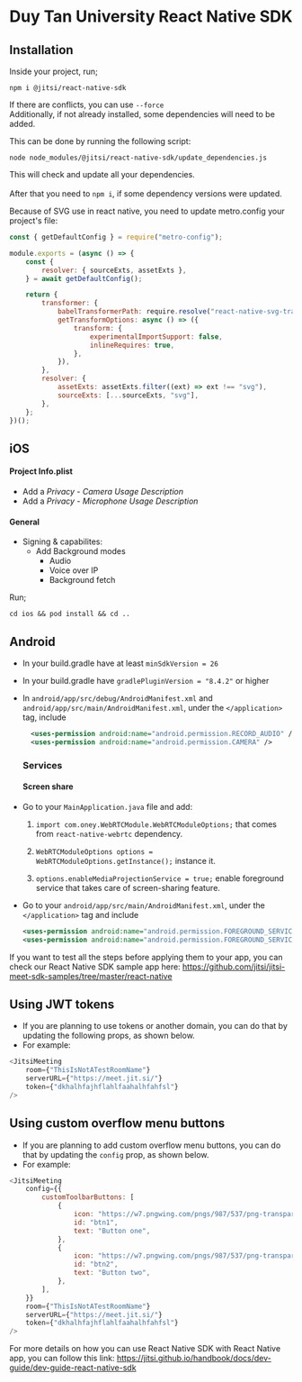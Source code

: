 # <p align="center">Duy Tan University React Native SDK</p>

## Installation

Inside your project, run;

```console
npm i @jitsi/react-native-sdk
```

If there are conflicts, you can use `--force`
<br/>Additionally, if not already installed, some dependencies will need to be added.

This can be done by running the following script:

```console
node node_modules/@jitsi/react-native-sdk/update_dependencies.js
```

This will check and update all your dependencies.<br/><br/>
After that you need to `npm i`, if some dependency versions were updated.

[comment]: # "These deps definitely need to be added manually, more could be neccesary"

Because of SVG use in react native, you need to update metro.config your project's file:

```javascript
const { getDefaultConfig } = require("metro-config");

module.exports = (async () => {
    const {
        resolver: { sourceExts, assetExts },
    } = await getDefaultConfig();

    return {
        transformer: {
            babelTransformerPath: require.resolve("react-native-svg-transformer"),
            getTransformOptions: async () => ({
                transform: {
                    experimentalImportSupport: false,
                    inlineRequires: true,
                },
            }),
        },
        resolver: {
            assetExts: assetExts.filter((ext) => ext !== "svg"),
            sourceExts: [...sourceExts, "svg"],
        },
    };
})();
```

## iOS

#### Project Info.plist

-   Add a _Privacy - Camera Usage Description_
-   Add a _Privacy - Microphone Usage Description_

#### General

-   Signing & capabilites:
    -   Add Background modes
        -   Audio
        -   Voice over IP
        -   Background fetch

Run;

```console
cd ios && pod install && cd ..
```

## Android

-   In your build.gradle have at least `minSdkVersion = 26`
-   In your build.gradle have `gradlePluginVersion = "8.4.2"` or higher
-   In `android/app/src/debug/AndroidManifest.xml` and `android/app/src/main/AndroidManifest.xml`, under the `</application>` tag, include

    ```xml
      <uses-permission android:name="android.permission.RECORD_AUDIO" />
      <uses-permission android:name="android.permission.CAMERA" />
    ```

    ### Services

    #### Screen share

-   Go to your `MainApplication.java` file and add:

    1. `import com.oney.WebRTCModule.WebRTCModuleOptions;` that comes from `react-native-webrtc` dependency.

    2. `WebRTCModuleOptions options = WebRTCModuleOptions.getInstance();` instance it.
    3. `options.enableMediaProjectionService = true;` enable foreground service that takes care of screen-sharing feature.

-   Go to your `android/app/src/main/AndroidManifest.xml`, under the `</application>` tag and include
    ```xml
    <uses-permission android:name="android.permission.FOREGROUND_SERVICE" />
    <uses-permission android:name="android.permission.FOREGROUND_SERVICE_MEDIA_PROJECTION" />
    ```

If you want to test all the steps before applying them to your app, you can check our React Native SDK sample app here:
https://github.com/jitsi/jitsi-meet-sdk-samples/tree/master/react-native

## Using JWT tokens

-   If you are planning to use tokens or another domain, you can do that by updating the following props, as shown below.
-   For example:

```javascript
<JitsiMeeting
    room={"ThisIsNotATestRoomName"}
    serverURL={"https://meet.jit.si/"}
    token={"dkhalhfajhflahlfaahalhfahfsl"}
/>
```

## Using custom overflow menu buttons

-   If you are planning to add custom overflow menu buttons, you can do that by updating the `config` prop, as shown below.
-   For example:

```javascript
<JitsiMeeting
    config={{
        customToolbarButtons: [
            {
                icon: "https://w7.pngwing.com/pngs/987/537/png-transparent-download-downloading-save-basic-user-interface-icon-thumbnail.png",
                id: "btn1",
                text: "Button one",
            },
            {
                icon: "https://w7.pngwing.com/pngs/987/537/png-transparent-download-downloading-save-basic-user-interface-icon-thumbnail.png",
                id: "btn2",
                text: "Button two",
            },
        ],
    }}
    room={"ThisIsNotATestRoomName"}
    serverURL={"https://meet.jit.si/"}
    token={"dkhalhfajhflahlfaahalhfahfsl"}
/>
```

For more details on how you can use React Native SDK with React Native app, you can follow this link:
https://jitsi.github.io/handbook/docs/dev-guide/dev-guide-react-native-sdk
